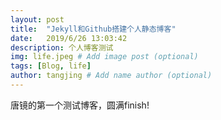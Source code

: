 ```yaml
---
layout: post
title:  "Jekyll和Github搭建个人静态博客"
date:   2019/6/26 13:03:42
description: 个人博客测试
img: life.jpeg # Add image post (optional)
tags: [Blog, life]
author: tangjing # Add name author (optional)
---
```

唐镜的第一个测试博客，圆满finish!